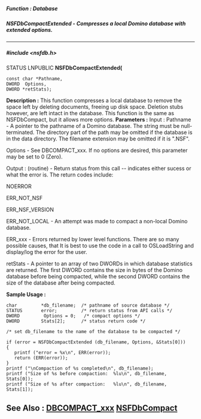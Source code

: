 ##### Function : Database
##### NSFDbCompactExtended - Compresses a local Domino database with extended options.
---
##### #include <nsfdb.h>
STATUS LNPUBLIC **NSFDbCompactExtended(**

	const char *Pathname,
	DWORD  Options,
	DWORD *retStats);
**Description :**
This function compresses a local database  to remove the space left by deleting 
documents, freeing up disk space.  Deletion stubs however, are left intact in 
the database.  This function is the same as NSFDbCompact, but it allows more 
options.
**Parameters :**
Input :
Pathname  -  A pointer to the pathname of a Domino database.  The string must be null-terminated.  The directory part of the path may be omitted if the database is in the data directory.  The filename extension may be omitted if it is ".NSF".

Options  -  See DBCOMPACT_xxx.  If no options are desired, this parameter may be set to 0 (Zero).

Output :
(routine)  -  Return status from this call -- indicates either sucess or what the error is. The return codes include:

NOERROR

ERR_NOT_NSF

ERR_NSF_VERSION

ERR_NOT_LOCAL - An attempt was made to compact a non-local Domino database.

ERR_xxx - Errors returned by lower level functions.  There are so many possible causes, that It is best to use the code in a call to OSLoadString and display/log the error for the user. 


retStats  -  A pointer to an array of two DWORDs in which database statistics are returned.  The first DWORD contains the size in bytes of the Domino database before being compacted, while the second DWORD contains the size of the database after being compacted.

**Sample Usage :**
```
char         *db_filename;  /* pathname of source database */
STATUS       error;         /* return status from API calls */
DWORD         Options = 0;   /* compact options */
DWORD        Stats[2];      /* status return code */

/* set db_filename to the name of the database to be compacted */

if (error = NSFDbCompactExtended (db_filename, Options, &Stats[0]))
{
   printf ("error = %x\n", ERR(error));
   return (ERR(error));
}
printf ("\nCompaction of %s completed\n", db_filename);
printf ("Size of %s before compaction:  %lu\n", db_filename, Stats[0]);
printf ("Size of %s after compaction:   %lu\n", db_filename, Stats[1]);

```
**See Also :**
[DBCOMPACT_xxx](D:/md_files/DBCOMPACT_xxx.md)
[NSFDbCompact](D:/md_files/NSFDbCompact.md)
---
